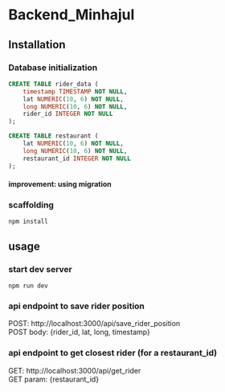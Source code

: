 # Backend_Minhajul



## Installation

### Database initialization

```sql
CREATE TABLE rider_data (
    timestamp TIMESTAMP NOT NULL,
    lat NUMERIC(10, 6) NOT NULL,
    long NUMERIC(10, 6) NOT NULL,
    rider_id INTEGER NOT NULL
);

CREATE TABLE restaurant (
    lat NUMERIC(10, 6) NOT NULL,
    long NUMERIC(10, 6) NOT NULL,
    restaurant_id INTEGER NOT NULL
);
```

#### improvement: using migration 

### scaffolding

`npm install`

## usage

### start dev server
`npm run dev`

### api endpoint to save rider position

POST: http://localhost:3000/api/save_rider_position
<br>
POST body: {rider_id, lat, long, timestamp}

### api endpoint to get closest rider (for a restaurant_id)

GET: http://localhost:3000/api/get_rider
<br>
GET param: {restaurant_id}